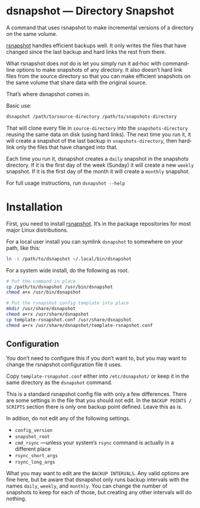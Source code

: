 # dsnapshot — Directory Snapshot #

A command that uses rsnapshot to make incremental versions of a directory on
the same volume.

[rsnapshot](http://rsnapshot.org/) handles efficient backups well. It only
writes the files that have changed since the last backup and hard links the
rest from there.

What rsnapshot does not do is let you simply run it ad‐hoc with command‐line
options to make snapshots of any directory. It also doesn’t hard link files
from the source directory so that you can make efficient snapshots on the same
volume that share data with the original source.

That’s where dsnapshot comes in.

Basic use:

```bash
dsnapshot /path/to/source-directory /path/to/snapshots-directory
```

That will clone every file in `source-directory` into the `snapshots-directory`
reusing the same data on disk (using hard links). The next time you run it, it
will create a snapshot of the last backup in `snapshots-directory`, then
hard‐link only the files that have changed into that.

Each time you run it, dsnapshot creates a `daily` snapshot in the snapshots
directory. If it is the first day of the week (Sunday) it will create a new
`weekly` snapshot. If it is the first day of the month it will create a
`monthly` snapshot.

For full usage instructions, run `dsnapshot --help`


# Installation #

First, you need to install [rsnapshot](http://rsnapshot.org/). It’s in the
package repositories for most major Linux distributions.

For a local user install you can symlink `dsnapshot` to somewhere on your path,
like this:

```bash
ln -s /path/to/dsnapshot ~/.local/bin/dsnapshot
```

For a system wide install, do the following as root.

```bash
# Put the command in place
cp /path/to/dsnapshot /usr/bin/dsnapshot
chmod a+x /usr/bin/dsnapshot

# Put the rsnapshot config template into place
mkdir /usr/share/dsnapshot
chmod a+rx /usr/share/dsnapshot
cp template-rsnapshot.conf /usr/share/dsnapshot
chmod a+rx /usr/share/dsnapshot/template-rsnapshot.conf
```


## Configuration ##

You don’t need to configure this if you don’t want to, but you may want to
change the rsnapshot configuration file it uses.

Copy `template-rsnapshot.conf` either into `/etc/dsnapshot/` or keep it in the
same directory as the `dsnapshot` command.

This is a standard rsnapshot config file with only a few differences. There are
some settings in the file that you should not edit. In the `BACKUP POINTS /
SCRIPTS` section there is only one backup point defined. Leave this as is.

In adition, do not edit any of the following settings.

* `config_version`
* `snapshot_root`
* `cmd_rsync` —unless your system’s `rsync` command is actually in a different place
* `rsync_short_args`
* `rsync_long_args`

What you may want to edit are the `BACKUP INTERVALS`. Any valid options are
fine here, but be aware that dsnapshot only runs backup intervals with the
names `daily`, `weekly`, and `monthly`. You can change the number of snapshots
to keep for each of those, but creating any other intervals will do nothing.
